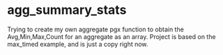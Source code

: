 # agg_summary_stats
Trying to create my own aggregate pgx function to obtain the Avg,Min,Max,Count for an aggregate as an array. Project is based on the max_timed example, and is just a copy right now.